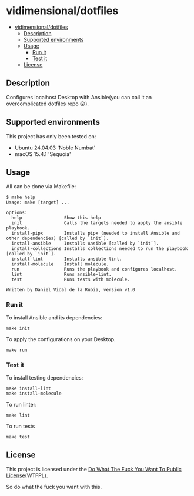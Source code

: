 # vidimensional/dotfiles

- [vidimensional/dotfiles](#vidimensionaldotfiles)
  - [Description](#description)
  - [Supported environments](#supported-environments)
  - [Usage](#usage)
    - [Run it](#run-it)
    - [Test it](#test-it)
  - [License](#license)

## Description

Configures localhost Desktop with Ansible(you can call it an overcomplicated dotfiles repo 😜).

## Supported environments

This project has only been tested on:

- Ubuntu 24.04.03 'Noble Numbat'
- macOS 15.4.1 'Sequoia'

## Usage

All can be done via Makefile:

```text
$ make help
Usage: make [target] ...

options:
  help                Show this help
  init                Calls the targets needed to apply the ansible playbook.
  install-pipx        Installs pipx (needed to install Ansible and other dependencies) [called by `init`].
  install-ansible     Installs Ansible [called by `init`].
  install-collections Installs collections needed to run the playbook [called by `init`].
  install-lint        Installs ansible-lint.
  install-molecule    Install molecule.
  run                 Runs the playbook and configures localhost.
  lint                Runs ansible-lint.
  test                Runs tests with molecule.

Written by Daniel Vidal de la Rubia, version v1.0
```

### Run it

To install Ansible and its dependencies:

```text
make init
```

To apply the configurations on your Desktop.

```text
make run
```

### Test it

To install testing dependencies:

```text
make install-lint
make install-molecule
```

To run linter:

```text
make lint
```

To run tests

```text
make test
```

## License

This project is licensed under the [Do What The Fuck You Want To Public License](LICENSE)(WTFPL).

So do what the fuck you want with this.

